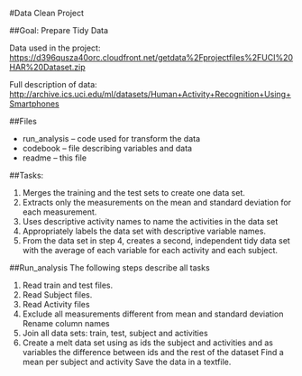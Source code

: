 
#Data Clean Project

##Goal: Prepare Tidy Data

Data used in the project: https://d396qusza40orc.cloudfront.net/getdata%2Fprojectfiles%2FUCI%20HAR%20Dataset.zip

Full description of data: http://archive.ics.uci.edu/ml/datasets/Human+Activity+Recognition+Using+Smartphones

##Files
* run_analysis – code used for transform the data 
* codebook – file describing variables and data 
* readme – this file

##Tasks:
1. Merges the training and the test sets to create one data set.
2. Extracts only the measurements on the mean and standard deviation for each measurement.
3. Uses descriptive activity names to name the activities in the data set
4. Appropriately labels the data set with descriptive variable names.
5. From the data set in step 4, creates a second, independent tidy data set with the average of each variable for each activity and each subject.

##Run_analysis
The following steps describe all tasks

1. Read train and test files. 
2. Read Subject files.
3. Read Activity files
4. Exclude all measurements different from mean and standard deviation Rename column names 
5. Join all data sets: train, test, subject and activities 
6. Create a melt data set using as ids the subject and activities and as variables the difference between ids and the rest of the dataset Find a mean per subject and activity Save the data in a textfile.
